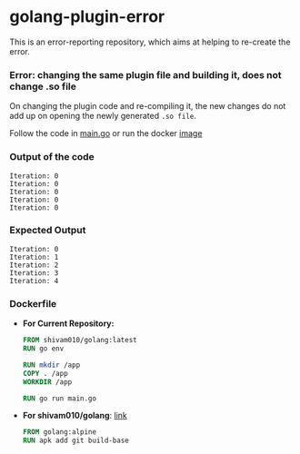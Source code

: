 # golang-plugin-error
This is an error-reporting repository, which aims at helping to re-create the error.

### Error: changing the same plugin file and building it, does not change .so file
On changing the plugin code and re-compiling it, the new changes do not add up on opening the newly generated `.so file`.

Follow the code in [main.go](./main.go) or run the docker [image](./Dockerfile)

### Output of the code
```
Iteration: 0
Iteration: 0
Iteration: 0
Iteration: 0
Iteration: 0
```

### Expected Output
```
Iteration: 0
Iteration: 1
Iteration: 2
Iteration: 3
Iteration: 4
```

### Dockerfile

* **For Current Repository:**
	```dockerfile
	FROM shivam010/golang:latest
	RUN go env
	
	RUN mkdir /app
	COPY . /app
	WORKDIR /app
	
	RUN go run main.go
	```
* **For shivam010/golang**: [link](https://hub.docker.com/r/shivam010/golang) <br>
	```dockerfile
	FROM golang:alpine
	RUN apk add git build-base
	```

